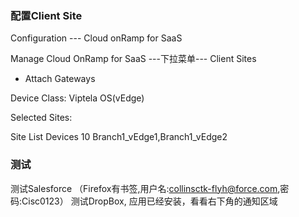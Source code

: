 ### 配置Client Site
Configuration --- Cloud onRamp for SaaS

Manage Cloud OnRamp for SaaS ---下拉菜单--- Client Sites

+ Attach Gateways

Device Class: Viptela OS(vEdge)

Selected Sites: 

Site List                           Devices
10                                  Branch1_vEdge1,Branch1_vEdge2


### 测试
测试Salesforce （Firefox有书签,用户名:collinsctk-flyh@force.com,密码:Cisc0123）
测试DropBox, 应用已经安装，看看右下角的通知区域
